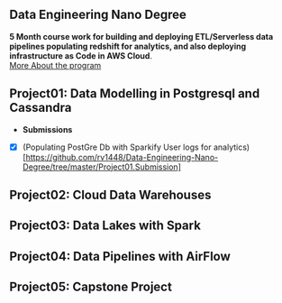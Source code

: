 ## Data Engineering Nano Degree
__5 Month course work for building and deploying ETL/Serverless data pipelines populating redshift for analytics, and also deploying infrastructure as Code in AWS Cloud__.  
[More About the program](https://www.udacity.com/course/data-engineer-nanodegree--nd027)
## Project01: Data Modelling in Postgresql and Cassandra
* __Submissions__
 - [x] (Populating PostGre Db with Sparkify User logs for analytics)[https://github.com/rv1448/Data-Engineering-Nano-Degree/tree/master/Project01.Submission]
## Project02: Cloud Data Warehouses
## Project03: Data Lakes with Spark
## Project04: Data Pipelines with AirFlow
## Project05: Capstone Project

